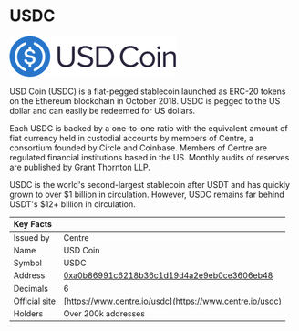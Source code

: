 # USDC

![](../../.gitbook/assets/usdc-coin-bd351fb779%20%281%29.png)

USD Coin \(USDC\) is a fiat-pegged stablecoin launched as ERC-20 tokens on the Ethereum blockchain in October 2018. USDC is pegged to the US dollar and can easily be redeemed for US dollars.

Each USDC is backed by a one-to-one ratio with the equivalent amount of fiat currency held in custodial accounts by members of Centre, a consortium founded by Circle and Coinbase. Members of Centre are regulated financial institutions based in the US. Monthly audits of reserves are published by Grant Thornton LLP.

USDC is the world's second-largest stablecoin after USDT and has quickly grown to over $1 billion in circulation. However, USDC remains far behind USDT's $12+ billion in circulation.

| Key Facts |  |
| :--- | :--- |
| Issued by | Centre |
| Name | USD Coin |
| Symbol | USDC |
| Address | [0xa0b86991c6218b36c1d19d4a2e9eb0ce3606eb48](https://etherscan.io/token/0xa0b86991c6218b36c1d19d4a2e9eb0ce3606eb48) |
| Decimals | 6 |
| Official site | [https://www.centre.io/usdc](https://www.centre.io/usdc) |
| Holders | Over 200k addresses |



